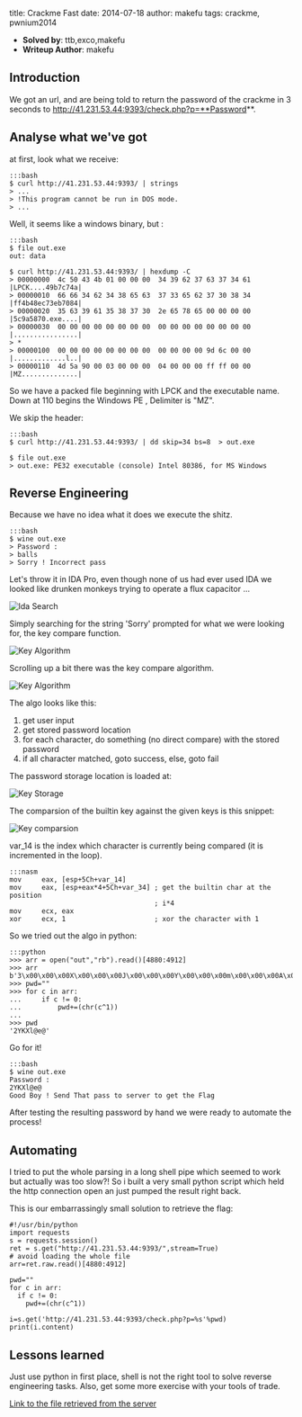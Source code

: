 title: Crackme Fast
date: 2014-07-18
author: makefu
tags: crackme, pwnium2014

* **Solved by**: ttb,exco,makefu
* **Writeup Author**: makefu

## Introduction
We got an url, and are being told to return the password of the crackme in 3
seconds to http://41.231.53.44:9393/check.php?p=**Password**.

## Analyse what we've got
at first, look what we receive:

    :::bash
    $ curl http://41.231.53.44:9393/ | strings
    > ...
    > !This program cannot be run in DOS mode.
    > ...

Well, it seems like a windows binary, but :

    :::bash
    $ file out.exe 
    out: data

    $ curl http://41.231.53.44:9393/ | hexdump -C
    > 00000000  4c 50 43 4b 01 00 00 00  34 39 62 37 63 37 34 61 |LPCK....49b7c74a|
    > 00000010  66 66 34 62 34 38 65 63  37 33 65 62 37 30 38 34 |ff4b48ec73eb7084|
    > 00000020  35 63 39 61 35 38 37 30  2e 65 78 65 00 00 00 00 |5c9a5870.exe....|
    > 00000030  00 00 00 00 00 00 00 00  00 00 00 00 00 00 00 00 |................|
    > *
    > 00000100  00 00 00 00 00 00 00 00  00 00 00 00 9d 6c 00 00 |.............l..|
    > 00000110  4d 5a 90 00 03 00 00 00  04 00 00 00 ff ff 00 00 |MZ..............|
    
So we have a packed file beginning with LPCK and the executable name. Down at
110 begins the Windows PE , Delimiter is "MZ".
    
We skip the header:

    :::bash
    $ curl http://41.231.53.44:9393/ | dd skip=34 bs=8  > out.exe

    $ file out.exe
    > out.exe: PE32 executable (console) Intel 80386, for MS Windows

## Reverse Engineering

Because we have no idea what it does we execute the shitz.

    :::bash
    $ wine out.exe
    > Password :
    > balls
    > Sorry ! Incorrect pass

Let's throw it in IDA Pro, even though none of us had ever used IDA we looked
like drunken monkeys trying to operate a flux capacitor ...

![Ida Search](data/crackme_fast/ida_find.png)

Simply searching for the string 'Sorry' prompted for what we were looking for,
the key compare function.

![Key Algorithm](data/crackme_fast/error_msg.png)

Scrolling up a bit there was the key compare algorithm.

![Key Algorithm](data/crackme_fast/key_algo.png)

The algo looks like this:
1. get user input
2. get stored password location
2. for each character, do something (no direct compare) with the stored password
3. if all character matched, goto success, else, goto fail

The password storage location is loaded at:

![Key Storage](data/crackme_fast/key_storage.png)

The comparsion of the builtin key against the given keys is this snippet:

![Key comparsion](data/crackme_fast/key_compare.png)

var\_14 is the index which character is currently being compared (it is
incremented in the loop). 

    :::nasm
    mov     eax, [esp+5Ch+var_14] 
    mov     eax, [esp+eax*4+5Ch+var_34] ; get the builtin char at the position
                                        ; i*4
    mov     ecx, eax
    xor     ecx, 1                      ; xor the character with 1

So we tried out the algo in python:

    :::python
    >>> arr = open("out","rb").read()[4880:4912]
    >>> arr
    b'3\x00\x00\x00X\x00\x00\x00J\x00\x00\x00Y\x00\x00\x00m\x00\x00\x00A\x00\x00\x00d\x00\x00\x00A\x00\x00\x00'
    >>> pwd=""
    >>> for c in arr:
    ...     if c != 0:
    ...         pwd+=(chr(c^1))
    ... 
    >>> pwd
    '2YKXl@e@'

Go for it!

    :::bash
    $ wine out.exe
    Password :
    2YKXl@e@
    Good Boy ! Send That pass to server to get the Flag

After testing the resulting password by hand we were ready to automate the
process!

## Automating
I tried to put the whole parsing in a long shell pipe which seemed to work but
actually was too slow?! So i built a very small python script which held the
http connection open an just pumped the result right back.

This is our embarrassingly small solution to retrieve the flag:

    #!/usr/bin/python
    import requests
    s = requests.session()
    ret = s.get("http://41.231.53.44:9393/",stream=True)
    # avoid loading the whole file
    arr=ret.raw.read()[4880:4912]

    pwd=""
    for c in arr:
      if c != 0:
        pwd+=(chr(c^1))

    i=s.get('http://41.231.53.44:9393/check.php?p=%s'%pwd)
    print(i.content)


## Lessons learned
Just use python in first place, shell is not the right tool to solve reverse engineering tasks. Also, get some more exercise with your tools of trade.

[Link to the file retrieved from the server](data/crackme_fast/out)
